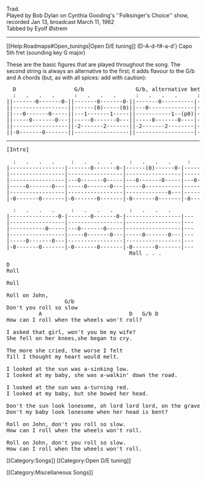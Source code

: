 Trad.<br>
Played by Bob Dylan on Cynthia Gooding's ''Folksinger's Choice''
show, recorded Jan 13, broadcast March 11, 1962<br>
Tabbed by Eyolf Østrem

----
[[Help:Roadmaps#Open_tunings|Open D/E tuning]] (D-A-d-f#-a-d') Capo 5th fret (sounding key G major)

These are the basic figures that are played throughout the song. The
second string is always an alternative to the first; it adds flavour
to the G/b and A chords (but, as with all spices: add with caution):

<pre class="tab">
  D                  G/b                G/b, alternative between verses       A
  :   .   .   .      :   .   .   .      :   .   .   .      :   .   .   .
||-------0-------0-||-------0-------0-||-------0----------|-------0-------0-||-------0-------0-||
||-----------------||------(0)-----(0)||---0--------------|-----------------||------(0)-----(0)||
||---0-------0-----||---1-------1-----||-----------1--(p0)|--(0)------0-----||---1-------1-----||
||-----0-------0---||-----0-------0---||-----0-------0----|-----0-------0---||-----2-------2---||
||-----------------||-2-------2-------||-2-------2--------|-----------------||-0-------0-------||
||-0-------0-------||-----------------||------------------|-0-------0-------||-----------------||
</pre>

----
<pre class="tab">
[Intro]

  :   .   .   .     :   .   .   .     :   .   .   .     :   .   .   .
|-----------------|-------0-------0-|------(0)------0-|-------0-------0-|
|-----------------|-----------------|-----------------|-------0-------0-|
|-----------------|---0-------0-----|---0-------0-----|---0-------0-----|
|-----0-------0---|-----0-------0---|-----0-----------|-----------------|
|-----------------|-----------------|-------------0---|-----0-------0---|
|-0-------0-------|-0-------0-------|-0-------0-------|-0-------0-------|
</pre>
<pre class="tab">
  :   .   .   .     :   .   .   .     :   .   .   .
|---------------0-|-------0-------0-|-----------------|---
|-----------------|-----------------|-----------------|---
|-----------0-----|---0-------0-----|-----------------|---
|-----------------|-----0-------0---|-----0-------0---|---
|-----0-------0---|-----------------|-----------------|---
|-0-------0-------|-0-------0-------|-0-------0-------|---
                                      Roll . . .
</pre>
<pre class="verse">
D
Roll

Roll

Roll on John,
                  G/b
Don't you roll so slow
          A                           D   G/b D
How can I roll when the wheels won't roll?

I asked that girl, won't you be my wife?
She fell on her knees,she began to cry.

The more she cried, the worse I felt
Till I thought my heart would melt.

I looked at the sun was a-sinking low.
I looked at my baby, she was a-walkin' down the road.

I looked at the sun was a-turning red.
I looked at my baby, but she bowed her head.

Don't the sun look lonesome, oh lord lord lord, on the graveyard fence?
Don't my baby look lonesome when her head is bent?

Roll on John, don't you roll so slow.
How can I roll when the wheels won't roll.

Roll on John, don't you roll so slow.
How can I roll when the wheels won't roll.
</pre>

[[Category:Songs]]
[[Category:Open D/E tuning]]

[[Category:Miscellaneous Songs]]